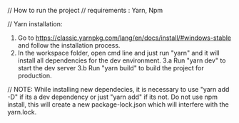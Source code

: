 // How to run the project
// requirements : Yarn, Npm

// Yarn installation: 
1. Go to https://classic.yarnpkg.com/lang/en/docs/install/#windows-stable and follow the installation process.
2. In the workspace folder, open cmd line and just run "yarn" and it will install all dependencies for the dev environment.
3.a Run "yarn dev" to start the dev server
3.b Run "yarn build" to build the project for production.

// NOTE: While installing new dependecies, it is necessary to use "yarn add -D" if its a dev dependency or just "yarn add" if its not. 
    Do not use npm install, this will create a new package-lock.json which will interfere with the yarn.lock.
